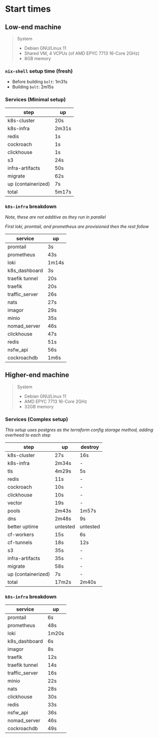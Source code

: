 # Start times

## Low-end machine

> System
>
> - Debian GNU/Linux 11
> - Shared VM, 4 VCPUs (of AMD EPYC 7713 16-Core 2GHz)
> - 8GB memory

### `nix-shell` setup time (fresh)

- Before building `bolt`: 1m31s
- Building `bolt`: 2m15s

### Services (Minimal setup)

| step               | up    |
| ------------------ | ----- |
| k8s-cluster        | 20s   |
| k8s-infra          | 2m31s |
| redis              | 1s    |
| cockroach          | 1s    |
| clickhouse         | 1s    |
| s3                 | 24s   |
| infra-artifacts    | 50s   |
| migrate            | 62s   |
| up (containerized) | 7s    |
| total              | 5m17s |

### `k8s-infra` breakdown

_Note, these are not additive as they run in parallel_

_First loki, promtail, and prometheus are provisioned then the rest follow_

| service        | up    |
| -------------- | ----- |
| promtail       | 3s    |
| prometheus     | 43s   |
| loki           | 1m14s |
| k8s_dashboard  | 3s    |
| traefik tunnel | 20s   |
| traefik        | 20s   |
| traffic_server | 26s   |
| nats           | 27s   |
| imagor         | 29s   |
| minio          | 35s   |
| nomad_server   | 46s   |
| clickhouse     | 47s   |
| redis          | 51s   |
| nsfw_api       | 56s   |
| cockroachdb    | 1m6s  |

## Higher-end machine

> System
>
> - Debian GNU/Linux 11
> - AMD EPYC 7713 16-Core 2GHz
> - 32GB memory

### Services (Complex setup)

_This setup uses postgres as the terraform config storage method, adding overhead to each step_

| step               | up       | destroy  |
| ------------------ | -------- | -------- |
| k8s-cluster        | 27s      | 16s      |
| k8s-infra          | 2m34s    | -        |
| tls                | 4m29s    | 5s       |
| redis              | 11s      | -        |
| cockroach          | 10s      | -        |
| clickhouse         | 10s      | -        |
| vector             | 19s      | -        |
| pools              | 2m43s    | 1m57s    |
| dns                | 2m48s    | 9s       |
| better uptime      | untested | untested |
| cf-workers         | 15s      | 6s       |
| cf-tunnels         | 18s      | 12s      |
| s3                 | 35s      | -        |
| infra-artifacts    | 35s      | -        |
| migrate            | 58s      | -        |
| up (containerized) | 7s       | -        |
| total              | 17m2s    | 2m40s    |

### `k8s-infra` breakdown

| service        | up    |
| -------------- | ----- |
| promtail       | 6s    |
| prometheus     | 48s   |
| loki           | 1m20s |
| k8s_dashboard  | 6s    |
| imagor         | 8s    |
| traefik        | 12s   |
| traefik tunnel | 14s   |
| traffic_server | 16s   |
| minio          | 22s   |
| nats           | 28s   |
| clickhouse     | 30s   |
| redis          | 33s   |
| nsfw_api       | 36s   |
| nomad_server   | 46s   |
| cockroachdb    | 49s   |
